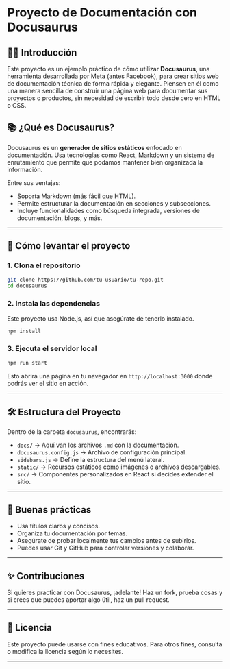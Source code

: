 # Proyecto de Documentación con Docusaurus

## 🧑‍🏫 Introducción

Este proyecto es un ejemplo práctico de cómo utilizar **Docusaurus**, una herramienta desarrollada por Meta (antes Facebook), para crear sitios web de documentación técnica de forma rápida y elegante. Piensen en él como una manera sencilla de construir una página web para documentar sus proyectos o productos, sin necesidad de escribir todo desde cero en HTML o CSS.

## 📚 ¿Qué es Docusaurus?

Docusaurus es un **generador de sitios estáticos** enfocado en documentación. Usa tecnologías como React, Markdown y un sistema de enrutamiento que permite que podamos mantener bien organizada la información.

Entre sus ventajas:

- Soporta Markdown (más fácil que HTML).
- Permite estructurar la documentación en secciones y subsecciones.
- Incluye funcionalidades como búsqueda integrada, versiones de documentación, blogs, y más.

---

## 🚀 Cómo levantar el proyecto

### 1. Clona el repositorio

```bash
git clone https://github.com/tu-usuario/tu-repo.git
cd docusaurus
```

### 2. Instala las dependencias

Este proyecto usa Node.js, así que asegúrate de tenerlo instalado.

```bash
npm install
```

### 3. Ejecuta el servidor local

```bash
npm run start
```

Esto abrirá una página en tu navegador en `http://localhost:3000` donde podrás ver el sitio en acción.

---

## 🛠️ Estructura del Proyecto

Dentro de la carpeta `docusaurus`, encontrarás:

- `docs/` → Aquí van los archivos `.md` con la documentación.
- `docusaurus.config.js` → Archivo de configuración principal.
- `sidebars.js` → Define la estructura del menú lateral.
- `static/` → Recursos estáticos como imágenes o archivos descargables.
- `src/` → Componentes personalizados en React si decides extender el sitio.

---

## 🧪 Buenas prácticas

- Usa títulos claros y concisos.
- Organiza tu documentación por temas.
- Asegúrate de probar localmente tus cambios antes de subirlos.
- Puedes usar Git y GitHub para controlar versiones y colaborar.

---

## ✨ Contribuciones

Si  quieres practicar con Docusaurus, ¡adelante! Haz un fork, prueba cosas y si crees que puedes aportar algo útil, haz un pull request.

---

## 📜 Licencia

Este proyecto puede usarse con fines educativos. Para otros fines, consulta o modifica la licencia según lo necesites.

---
